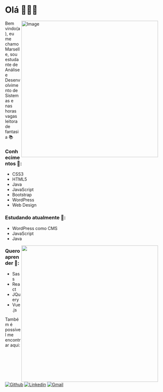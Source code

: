 # Olá  🙋🏻‍♀️  
<img align="right" alt="Image" src="https://user-images.githubusercontent.com/78499911/117580898-853d3800-b0d0-11eb-8cd2-821ebac9f852.png" width="450"/>

Bem vindo(a), eu me chamo Marselle,  sou estudante de Análise e Desenvolvimento de Sistemas e nas horas vagas leitora de fantasia 📚

### Conhecimentos 🚀:
* CSS3
* HTML5
* Java
* JavaScript
* Bootstrap
* WordPress
* Web Design

### Estudando atualmente 📖:
* WordPress como CMS
* JavaScript
* Java 

<a href="https://github.com/anuraghazra/github-readme-stats">
  <img align="right" src="https://github-readme-stats.vercel.app/api/top-langs/?username=Sellenira&layout=compact&text_color=daf7dc&bg_color=151515" width="450"/>
</a>

### Quero aprender 🔖:
* Sass
* React
* JQuery
* Vue.js

Também é possível me encontrar aqui: <br/><br/>
[![Github](https://img.shields.io/badge/-Github-000?style=flat&logo=Github&logoColor=white)](https://github.com/Sellenira)
[![Linkedin](https://img.shields.io/badge/-LinkedIn-blue?style=flat&logo=Linkedin&logoColor=white)](https://www.linkedin.com/in/marselle-nira-ignácio-994920135/)
[![Gmail](https://img.shields.io/badge/-Gmail-c14438?style=flat&logo=Gmail&logoColor=white)](mailto:maahnira@gmail.com)

